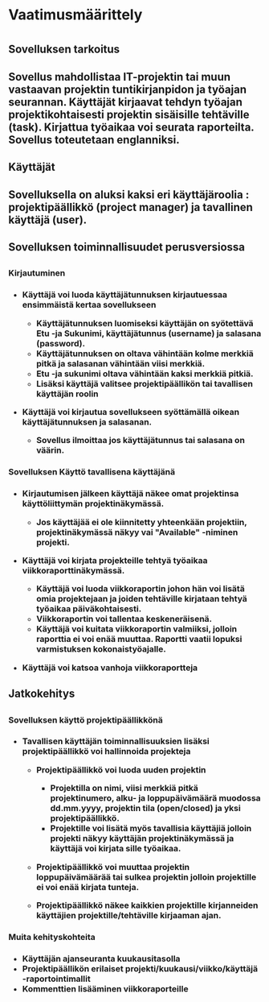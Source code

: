 <h1> Vaatimusmäärittely <h1>


<h2>Sovelluksen tarkoitus<h2>

Sovellus mahdollistaa IT-projektin tai muun vastaavan projektin tuntikirjanpidon ja työajan seurannan. 
Käyttäjät kirjaavat tehdyn työajan projektikohtaisesti projektin sisäisille tehtäville (task). 
Kirjattua työaikaa voi seurata raporteilta. Sovellus toteutetaan englanniksi.

<h2> Käyttäjät <h2>

Sovelluksella on aluksi kaksi eri käyttäjäroolia : projektipäällikkö (project manager) ja tavallinen käyttäjä (user).

<h2> Sovelluksen toiminnallisuudet perusversiossa <h2>

<h3> Kirjautuminen <h3>

*  Käyttäjä voi luoda käyttäjätunnuksen kirjautuessaa ensimmäistä kertaa sovellukseen

   *  Käyttäjätunnuksen luomiseksi käyttäjän on syötettävä Etu -ja Sukunimi, käyttäjätunnus (username) ja salasana (password).
   *  Käyttäjätunnuksen on oltava vähintään kolme merkkiä pitkä ja salasanan vähintään viisi merkkiä.
   *  Etu -ja sukunimi oltava vähintään kaksi merkkiä pitkiä.
   *  Lisäksi käyttäjä valitsee projektipäällikön tai tavallisen käyttäjän roolin	
	
*  Käyttäjä voi kirjautua sovellukseen syöttämällä oikean käyttäjätunnuksen ja salasanan.
   
   *  Sovellus ilmoittaa jos käyttäjätunnus tai salasana on väärin.

<h3> Sovelluksen Käyttö tavallisena käyttäjänä <h3>

	
*  Kirjautumisen jälkeen käyttäjä näkee omat projektinsa käyttöliittymän projektinäkymässä.
   *  Jos käyttäjää ei ole kiinnitetty yhteenkään projektiin, projektinäkymässä näkyy vai "Available" -niminen projekti.

*  Käyttäjä voi kirjata projekteille tehtyä työaikaa viikkoraporttinäkymässä.

   *  Käyttäjä voi luoda viikkoraportin johon hän voi lisätä omia projektejaan ja joiden tehtäville kirjataan tehtyä työaikaa päiväkohtaisesti.
   *  Viikkoraportin voi tallentaa keskeneräisenä.
   *  Käyttäjä voi kuitata viikkoraportin valmiiksi, jolloin raporttia ei voi enää muuttaa. Raportti vaatii lopuksi varmistuksen kokonaistyöajalle.

* Käyttäjä voi katsoa vanhoja viikkoraportteja 


<h2> Jatkokehitys <h2> 


<h3> Sovelluksen käyttö projektipäällikkönä <h3>

*  Tavallisen käyttäjän toiminnallisuuksien lisäksi projektipäällikkö voi hallinnoida projekteja

   *   Projektipäällikkö voi luoda uuden projektin

       *   Projektilla on nimi, viisi merkkiä pitkä projektinumero, alku- ja loppupäivämäärä muodossa dd.mm.yyyy, projektin tila (open/closed) ja yksi projektipäällikkö.
       *   Projektille voi lisätä myös tavallisia käyttäjiä jolloin projekti näkyy käyttäjän projektinäkymässä ja käyttäjä voi kirjata sille työaikaa.
  
   *   Projektipäällikkö voi muuttaa projektin loppupäivämäärää tai sulkea projektin jolloin projektille ei voi enää kirjata tunteja.   
	    
   *   Projektipäällikkö näkee kaikkien projektille kirjanneiden käyttäjien projektille/tehtäville kirjaaman ajan.

<h3> Muita kehityskohteita <h3>

*   Käyttäjän ajanseuranta kuukausitasolla
*   Projektipäällikön erilaiset projekti/kuukausi/viikko/käyttäjä -raportointimallit
*   Kommenttien lisääminen viikkoraporteille


